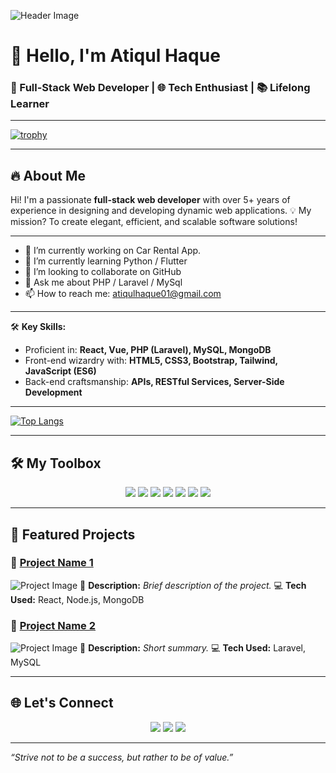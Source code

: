 ![Header
Image]([[[https://www.facebook.com/photo/?fbid=1369388424043873&set=a.102222604093801]](https://scontent.fdac24-4.fna.fbcdn.net/v/t39.30808-6/473583779_1369388427377206_197616891770670102_n.jpg?_nc_cat=107&ccb=1-7&_nc_sid=cc71e4&_nc_ohc=Dby_nqs34IwQ7kNvgEb2dro&_nc_zt=23&_nc_ht=scontent.fdac24-4.fna&_nc_gid=A6QMAa1EyGOoQD4VlxavhrA&oh=00_AYBZ1YVFUFKL7mUn7V6vzWm4bfj7tKeXX6WO16ixmU1xOA&oe=678C6B2D)](https://media.licdn.com/dms/image/v2/D5616AQHa8yO9HlrVXw/profile-displaybackgroundimage-shrink_350_1400/profile-displaybackgroundimage-shrink_350_1400/0/1736872219888?e=1742428800&v=beta&t=4btpissSldD8OCzg_Xuu4WMKACVNhubJcl0vAUIJWDA))

# 👋 Hello, I'm **Atiqul Haque**

### 🚀 Full-Stack Web Developer | 🌐 Tech Enthusiast | 📚 Lifelong Learner

---

[![trophy](https://github-profile-trophy.vercel.app/?username=AH-Atik)](https://github.com/ryo-ma/github-profile-trophy)

---

## 🔥 About Me
Hi! I'm a passionate **full-stack web developer** with over 5+ years of experience in designing and developing dynamic
web applications.
💡 My mission? To create elegant, efficient, and scalable software solutions!

---

- 🔭 I’m currently working on Car Rental App. 
- 🌱 I’m currently learning Python / Flutter 
- 👯 I’m looking to collaborate on GitHub 
- 💬 Ask me about PHP / Laravel / MySql 
- 📫 How to reach me: atiqulhaque01@gmail.com

---

🛠️ **Key Skills:**
- Proficient in: **React, Vue, PHP (Laravel), MySQL, MongoDB**
- Front-end wizardry with: **HTML5, CSS3, Bootstrap, Tailwind, JavaScript (ES6)**
- Back-end craftsmanship: **APIs, RESTful Services, Server-Side Development**

---

[![Top Langs](https://github-readme-stats.vercel.app/api/top-langs/?username=AH-Atik)](https://github.com/anuraghazra/github-readme-stats)

---


## 🛠️ My Toolbox

<p align="center">
    <img src="https://img.shields.io/badge/Code-HTML5-informational?style=flat&logo=html5&color=E34F26">
    <img src="https://img.shields.io/badge/Code-CSS3-informational?style=flat&logo=css3&color=1572B6">
    <img src="https://img.shields.io/badge/Code-JavaScript-informational?style=flat&logo=javascript&color=F7DF1E">
    <img src="https://img.shields.io/badge/Code-React-informational?style=flat&logo=react&color=61DAFB">
    <img src="https://img.shields.io/badge/Code-Node.js-informational?style=flat&logo=node.js&color=339933">
    <img src="https://img.shields.io/badge/Code-PHP-informational?style=flat&logo=php&color=777BB4">
    <img src="https://img.shields.io/badge/Framework-Laravel-informational?style=flat&logo=laravel&color=FF2D20">
</p>

---

## 📂 Featured Projects

### 🌟 [**Project Name 1**](https://github.com/your-username/project-name)
![Project Image](https://via.placeholder.com/800x200?text=Project+Name+1)
🚀 **Description:** _Brief description of the project._
💻 **Tech Used:** React, Node.js, MongoDB

### 🌟 [**Project Name 2**](https://github.com/your-username/project-name)
![Project Image](https://via.placeholder.com/800x200?text=Project+Name+2)
🚀 **Description:** _Short summary._
💻 **Tech Used:** Laravel, MySQL

---

## 🌐 Let's Connect

<p align="center">
    <a href="https://atik24.com"><img src="https://img.shields.io/badge/Portfolio-visit-blue?style=for-the-badge"></a>
    <a href="https://linkedin.com/in/ahatik"><img
            src="https://img.shields.io/badge/LinkedIn-connect-blue?style=for-the-badge&logo=linkedin"></a>
    <a href="mailto:atiqulhaque01@gmail.com"><img
            src="https://img.shields.io/badge/Email-send-blue?style=for-the-badge&logo=gmail"></a>
</p>

---

_“Strive not to be a success, but rather to be of value.”_
